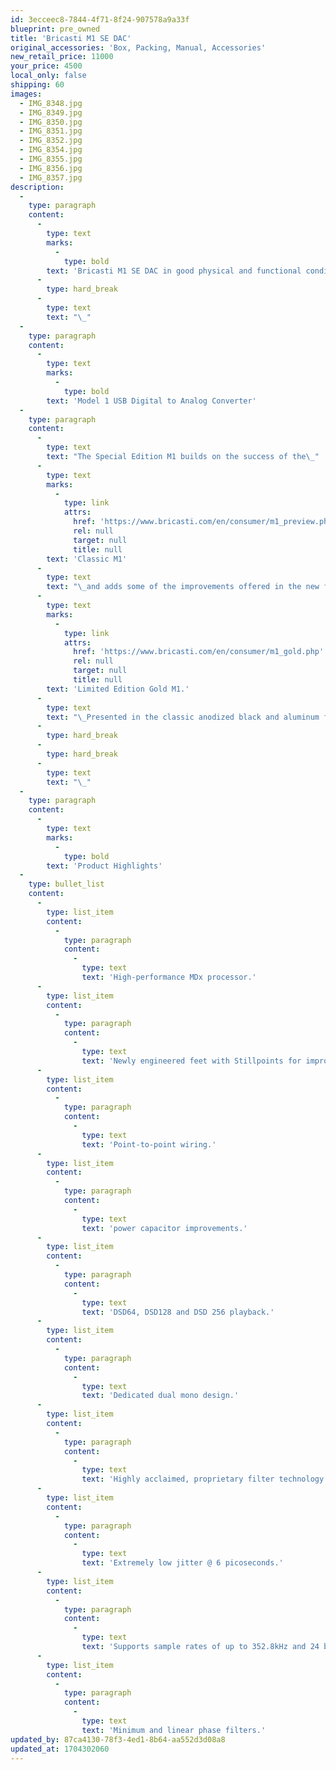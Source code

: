 ```yaml
---
id: 3ecceec8-7844-4f71-8f24-907578a9a33f
blueprint: pre_owned
title: 'Bricasti M1 SE DAC'
original_accessories: 'Box, Packing, Manual, Accessories'
new_retail_price: 11000
your_price: 4500
local_only: false
shipping: 60
images:
  - IMG_8348.jpg
  - IMG_8349.jpg
  - IMG_8350.jpg
  - IMG_8351.jpg
  - IMG_8352.jpg
  - IMG_8354.jpg
  - IMG_8355.jpg
  - IMG_8356.jpg
  - IMG_8357.jpg
description:
  -
    type: paragraph
    content:
      -
        type: text
        marks:
          -
            type: bold
        text: 'Bricasti M1 SE DAC in good physical and functional condition with original box, packing and remote. The unit has some scratches on the top panel and on the remote, which is the main reason for pricing below normal market value. Unit sold as new for $11,000.00'
      -
        type: hard_break
      -
        type: text
        text: "\_"
  -
    type: paragraph
    content:
      -
        type: text
        marks:
          -
            type: bold
        text: 'Model 1 USB Digital to Analog Converter'
  -
    type: paragraph
    content:
      -
        type: text
        text: "The Special Edition M1 builds on the success of the\_"
      -
        type: text
        marks:
          -
            type: link
            attrs:
              href: 'https://www.bricasti.com/en/consumer/m1_preview.php'
              rel: null
              target: null
              title: null
        text: 'Classic M1'
      -
        type: text
        text: "\_and adds some of the improvements offered in the new flagship\_"
      -
        type: text
        marks:
          -
            type: link
            attrs:
              href: 'https://www.bricasti.com/en/consumer/m1_gold.php'
              rel: null
              target: null
              title: null
        text: 'Limited Edition Gold M1.'
      -
        type: text
        text: "\_Presented in the classic anodized black and aluminum finish, the M1 Special Edition incorporates Stillpoints feet that are engineered and optimized exclusively for the design. The added stability improves isolation from vibration which translates to a more transparent sonic presentation. Point-to-point wiring, a labor intensive process, improves signal flow by eliminating various connectors which can degrade a signals performance. Finally, the next generation power improvements have been incorporated in this edition to further improve filtering of unwanted noise and power ripple."
      -
        type: hard_break
      -
        type: hard_break
      -
        type: text
        text: "\_"
  -
    type: paragraph
    content:
      -
        type: text
        marks:
          -
            type: bold
        text: 'Product Highlights'
  -
    type: bullet_list
    content:
      -
        type: list_item
        content:
          -
            type: paragraph
            content:
              -
                type: text
                text: 'High-performance MDx processor.'
      -
        type: list_item
        content:
          -
            type: paragraph
            content:
              -
                type: text
                text: 'Newly engineered feet with Stillpoints for improved isolation.'
      -
        type: list_item
        content:
          -
            type: paragraph
            content:
              -
                type: text
                text: 'Point-to-point wiring.'
      -
        type: list_item
        content:
          -
            type: paragraph
            content:
              -
                type: text
                text: 'power capacitor improvements.'
      -
        type: list_item
        content:
          -
            type: paragraph
            content:
              -
                type: text
                text: 'DSD64, DSD128 and DSD 256 playback.'
      -
        type: list_item
        content:
          -
            type: paragraph
            content:
              -
                type: text
                text: 'Dedicated dual mono design.'
      -
        type: list_item
        content:
          -
            type: paragraph
            content:
              -
                type: text
                text: 'Highly acclaimed, proprietary filter technology.'
      -
        type: list_item
        content:
          -
            type: paragraph
            content:
              -
                type: text
                text: 'Extremely low jitter @ 6 picoseconds.'
      -
        type: list_item
        content:
          -
            type: paragraph
            content:
              -
                type: text
                text: 'Supports sample rates of up to 352.8kHz and 24 bits.'
      -
        type: list_item
        content:
          -
            type: paragraph
            content:
              -
                type: text
                text: 'Minimum and linear phase filters.'
updated_by: 87ca4130-78f3-4ed1-8b64-aa552d3d08a8
updated_at: 1704302060
---
```

